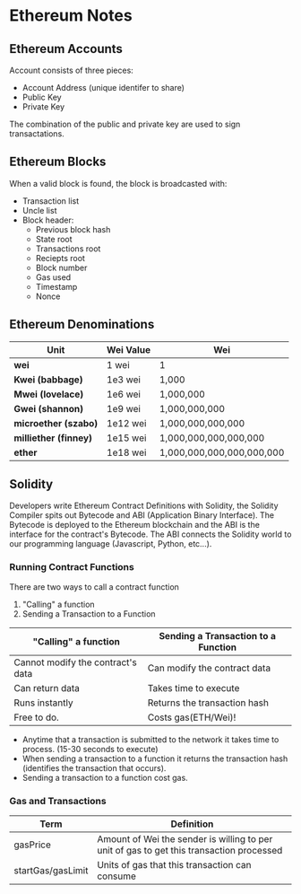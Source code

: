 # Ethereum Notes

## Ethereum Accounts
Account consists of three pieces:
- Account Address (unique identifer to share)
- Public Key
- Private Key

The combination of the public and private key are used to sign transactations.


## Ethereum Blocks
When a valid block is found, the block is broadcasted with:
- Transaction list
- Uncle list
- Block header:
  - Previous block hash
  - State root
  - Transactions root
  - Reciepts root
  - Block number
  - Gas used
  - Timestamp
  - Nonce
## Ethereum Denominations
| Unit                    | Wei Value | Wei                                       |
|-------------------------|-----------|-------------------------------------------|
| **wei**                 | 1 wei     | 1                                         |
| **Kwei (babbage)**      | 1e3 wei   | 1,000                                     |
| **Mwei (lovelace)**     | 1e6 wei   | 1,000,000                                 |
| **Gwei (shannon)**      | 1e9 wei   | 1,000,000,000                             |
| **microether (szabo)**  | 1e12 wei  | 1,000,000,000,000                         |
| **milliether (finney)** | 1e15 wei  | 1,000,000,000,000,000                     |
| **ether**               | 1e18 wei  | 1,000,000,000,000,000,000                 |


## Solidity
Developers write Ethereum Contract Definitions with Solidity, the Solidity Compiler spits out Bytecode and ABI (Application Binary Interface). The Bytecode is deployed to the Ethereum blockchain and the ABI is the interface for the contract's Bytecode. The ABI connects the Solidity world to our programming language (Javascript, Python, etc...).

### Running Contract Functions
There are two ways to call a contract function
1) "Calling" a function
2) Sending a Transaction to a Function

| "Calling" a function | Sending a Transaction to a Function |
|------------------------------------|-------------------------------|
| Cannot modify the contract's data  | Can modify the contract data  |
| Can return data                    | Takes time to execute         |
| Runs instantly                     | Returns the transaction hash  |
| Free to do.                        | Costs gas(ETH/Wei)!               |

- Anytime that a transaction is submitted to the network it takes time to process. (15-30 seconds to execute)
- When sending a transaction to a function it returns the transaction hash (identifies the transaction that occurs).
- Sending a transaction to a function cost gas.

### Gas and Transactions
|Term | Definition |
|-----|------------|
|gasPrice | Amount of Wei the sender is willing to per unit of gas to get this transaction processed |
|startGas/gasLimit | Units of gas that this transaction can consume |
